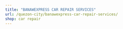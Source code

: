 ```yaml
---
title: "BANAWEXPRESS CAR REPAIR SERVICES"
url: /quezon-city/banawexpress-car-repair-services/
shop: car repair
---
```

